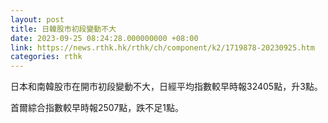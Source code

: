```yaml
---
layout: post
title: 日韓股市初段變動不大
date: 2023-09-25 08:24:28.000000000 +08:00
link: https://news.rthk.hk/rthk/ch/component/k2/1719878-20230925.htm
categories: rthk
---
```


日本和南韓股市在開市初段變動不大，日經平均指數較早時報32405點，升3點。

首爾綜合指數較早時報2507點，跌不足1點。
